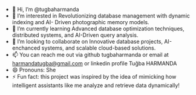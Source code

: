 - 👋 Hi, I’m @tugbaharmanda
- 👀 I’m interested in Revolutionizing database management with dynamic indexing and AI- Driven photographic memory models.
- 🌱 I’m currently learning Advanced database optimization techniques, distributed systems, and AI-Driven query analysis.
- 💞️ I’m looking to collaborate on Innovative database projects, AI-enchanced systems, and scalable cloud-based solutions.
- 📫 You can reach me out via github tugbaharmanda or email at harmandatugba@gmail.com or linkedin profile Tuğba HARMANDA
- 😄 Pronouns: She
- ⚡ Fun fact: this project was inspired by the idea of mimicking how intelligent assistants like me analyze and retrieve data dynamically!


